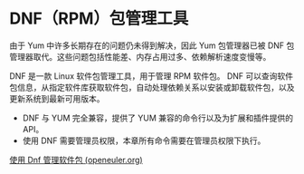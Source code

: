 # DNF（RPM）包管理工具



由于 Yum 中许多长期存在的问题仍未得到解决，因此 Yum 包管理器已被 DNF 包管理器取代。这些问题包括性能差、内存占用过多、依赖解析速度变慢等。


DNF 是一款 Linux 软件包管理工具，用于管理 RPM 软件包。 DNF 可以查询软件包信息，从指定软件库获取软件包，自动处理依赖关系以安装或卸载软件包，以及更新系统到最新可用版本。


-   DNF 与 YUM 完全兼容，提供了 YUM 兼容的命令行以及为扩展和插件提供的API。
-   使用 DNF 需要管理员权限，本章所有命令需要在管理员权限下执行。

[使用 Dnf 管理软件包 (openeuler.org)](https://docs.openeuler.org/zh/docs/20.03_LTS/docs/Administration/%E4%BD%BF%E7%94%A8DNF%E7%AE%A1%E7%90%86%E8%BD%AF%E4%BB%B6%E5%8C%85.html)
